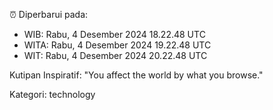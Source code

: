 ⏰ Diperbarui pada:
- WIB: Rabu, 4 Desember 2024 18.22.48 UTC
- WITA: Rabu, 4 Desember 2024 19.22.48 UTC
- WIT: Rabu, 4 Desember 2024 20.22.48 UTC

Kutipan Inspiratif:
"You affect the world by what you browse."


Kategori: technology

